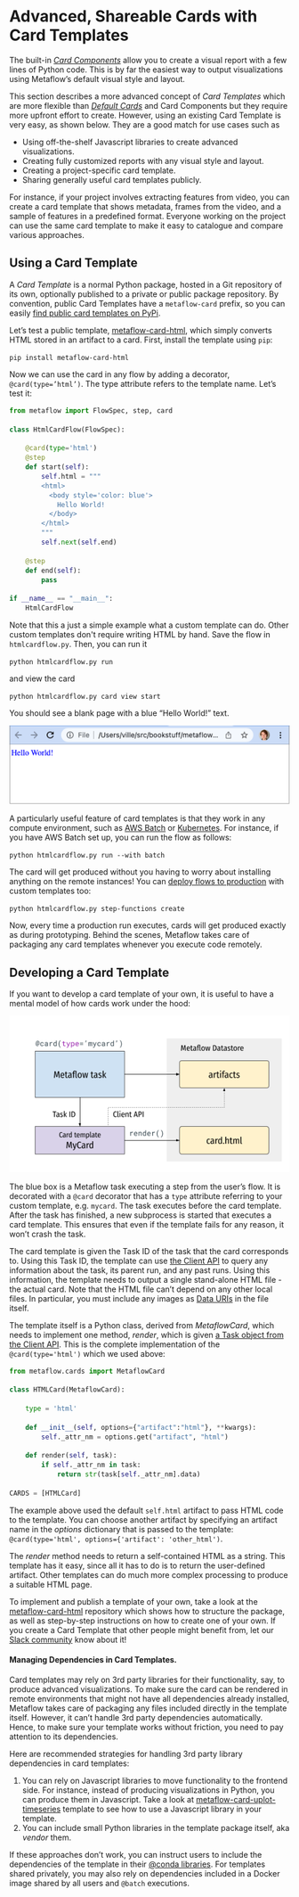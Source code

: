 # Advanced, Shareable Cards with Card Templates

The built-in [_Card Components_](easy-custom-reports-with-card-components) allow you to create a visual report with a few lines of Python code. This is by far the easiest way to output visualizations using Metaflow’s default visual style and layout.

This section describes a more advanced concept of _Card Templates_ which are more flexible than [_Default Cards_](effortless-task-inspection-with-default-cards) and Card Components but they require more upfront effort to create. However, using an existing Card Template is very easy, as shown below. They are a good match for use cases such as

- Using off-the-shelf Javascript libraries to create advanced visualizations.
- Creating fully customized reports with any visual style and layout.
- Creating a project-specific card template.
- Sharing generally useful card templates publicly.

For instance, if your project involves extracting features from video, you can create a card template that shows metadata, frames from the video, and a sample of features in a predefined format. Everyone working on the project can use the same card template to make it easy to catalogue and compare various approaches.

## Using a Card Template

A _Card Template_ is a normal Python package, hosted in a Git repository of its own, optionally published to a private or public package repository. By convention, public Card Templates have a `metaflow-card` prefix, so you can easily [find public card templates on PyPi](https://pypi.org/search/?q=metaflow-card-&o=).

Let’s test a public template, [metaflow-card-html](https://github.com/outerbounds/metaflow-card-html), which simply converts HTML stored in an artifact to a card. First, install the template using `pip`:

`pip install metaflow-card-html`

Now we can use the card in any flow by adding a decorator, `@card(type=’html’)`. The type attribute refers to the template name. Let’s test it:

```python
from metaflow import FlowSpec, step, card

class HtmlCardFlow(FlowSpec):

    @card(type='html')
    @step
    def start(self):
        self.html = """
        <html>
          <body style='color: blue'>
            Hello World!
          </body>
        </html>
        """
        self.next(self.end)

    @step
    def end(self):
        pass

if __name__ == "__main__":
    HtmlCardFlow
```

Note that this a just a simple example what a custom template can do. Other custom templates don't require writing HTML by hand. Save the flow in `htmlcardflow.py`. Then, you can run it

`python htmlcardflow.py run`

and view the card

`python htmlcardflow.py card view start`

You should see a blank page with a blue “Hello World!” text.

![](</assets/card-docs-html_(2).png>)

A particularly useful feature of card templates is that they work in any compute environment, such as [AWS Batch](../scaling-out-and-up/effortless-scaling-with-aws-batch.md) or [Kubernetes](../scaling-out-and-up/effortless-scaling-with-kubernetes.md). For instance, if you have AWS Batch set up, you can run the flow as follows:

`python htmlcardflow.py run --with batch`

The card will get produced without you having to worry about installing anything on the remote instances! You can [deploy flows to production](../../going-to-production-with-metaflow/scheduling-metaflow-flows/) with custom templates too:

`python htmlcardflow.py step-functions create`

Now, every time a production run executes, cards will get produced exactly as during prototyping. Behind the scenes, Metaflow takes care of packaging any card templates whenever you execute code remotely.

## Developing a Card Template

If you want to develop a card template of your own, it is useful to have a mental model of how cards work under the hood:

![](</assets/card-docs-template_(1).png>)

The blue box is a Metaflow task executing a step from the user’s flow. It is decorated with a `@card` decorator that has a `type` attribute referring to your custom template, e.g. `mycard`. The task executes before the card template. After the task has finished, a new subprocess is started that executes a card template. This ensures that even if the template fails for any reason, it won’t crash the task.

The card template is given the Task ID of the task that the card corresponds to. Using this Task ID, the template can use [the Client API](../client) to query any information about the task, its parent run, and any past runs. Using this information, the template needs to output a single stand-alone HTML file - the actual card. Note that the HTML file can’t depend on any other local files. In particular, you must include any images as [Data URIs](https://css-tricks.com/data-uris/) in the file itself.

The template itself is a Python class, derived from _MetaflowCard_, which needs to implement one method, _render_, which is given [a Task object from the Client API](../client). This is the complete implementation of the `@card(type='html')` which we used above:

```python
from metaflow.cards import MetaflowCard

class HTMLCard(MetaflowCard):

    type = 'html'

    def __init__(self, options={"artifact":"html"}, **kwargs):
        self._attr_nm = options.get("artifact", "html")

    def render(self, task):
        if self._attr_nm in task:
            return str(task[self._attr_nm].data)

CARDS = [HTMLCard]
```

The example above used the default `self.html` artifact to pass HTML code to the template. You can choose another artifact by specifying an artifact name in the _options_ dictionary that is passed to the template: `@card(type='html', options={'artifact': 'other_html')`.

The _render_ method needs to return a self-contained HTML as a string. This template has it easy, since all it has to do is to return the user-defined artifact. Other templates can do much more complex processing to produce a suitable HTML page.

To implement and publish a template of your own, take a look at the [metaflow-card-html](https://github.com/outerbounds/metaflow-card-html/) repository which shows how to structure the package, as well as step-by-step instructions on how to create one of your own. If you create a Card Template that other people might benefit from, let our [Slack community](http://slack.outerbounds.co) know about it!

#### Managing Dependencies in Card Templates.

Card templates may rely on 3rd party libraries for their functionality, say, to produce advanced visualizations. To make sure the card can be rendered in remote environments that might not have all dependencies already installed, Metaflow takes care of packaging any files included directly in the template itself. However, it can’t handle 3rd party dependencies automatically. Hence, to make sure your template works without friction, you need to pay attention to its dependencies.

Here are recommended strategies for handling 3rd party library dependencies in card templates:

1. You can rely on Javascript libraries to move functionality to the frontend side. For instance, instead of producing visualizations in Python, you can produce them in Javascript. Take a look at [metaflow-card-uplot-timeseries](https://github.com/outerbounds/metaflow-card-uplot-timeseries) template to see how to use a Javascript library in your template.
2. You can include small Python libraries in the template package itself, aka _vendor_ them.

If these approaches don’t work, you can instruct users to include the dependencies of the template in their [@conda libraries](../dependencies). For templates shared privately, you may also rely on dependencies included in a Docker image shared by all users and `@batch` executions.
